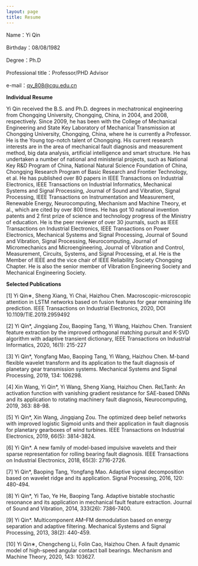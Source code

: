 ```yaml
---
layout: page
title: Resume
---
```


Name：Yi Qin

Birthday：08/08/1982

Degree：Ph.D

Professional title：Professor/PHD Advisor

e-mail：qy_808@cqu.edu.cn

**Individual Resume**

Yi Qin received the B.S. and Ph.D. degrees in mechatronical engineering from Chongqing University, Chongqing, China, in 2004, and 2008, respectively. Since 2009, he has been with the College of Mechanical Engineering and State Key Laboratory of Mechanical Transmission at Chongqing University, Chongqing, China, where he is currently a Professor. He is the Young top-notch talent of Chongqing. His current research interests are in the area of mechanical fault diagnosis and measurement method, big data analysis, artificial intelligence and smart structure. He has undertaken a number of national and ministerial projects, such as National Key R&D Program of China, National Natural Science Foundation of China, Chongqing Research Program of Basic Research and Frontier Technology, et al. He has published over 80 papers in IEEE Transactions on Industrial Electronics, IEEE Transactions on Industrial Informatics, Mechanical Systems and Signal Processing, Journal of Sound and Vibration, Signal Processing, IEEE Transactions on Instrumentation and Measurement, Renewable Energy, Neurocomputing, Mechanism and Machine Theory, et al., which are cited by over 800 times. He has got 10 national invention patents and 2 first prize of science and technology progress of the Ministry of education. He is the peer reviewer of over 30 journals, such as IEEE Transactions on Industrial Electronics, IEEE Transactions on Power Electronics, Mechanical Systems and Signal Processing, Journal of Sound and Vibration, Signal Processing, Neurocomputing, Journal of Micromechanics and Microengineering, Journal of Vibration and Control, Measurement, Circuits, Systems, and Signal Processing, et al. He is the Member of IEEE and the vice chair of IEEE Reliability Society Chongqing Chapter. He is also the senior member of Vibration Engineering Society and Mechanical Engineering Society.

  **Selected Publications**

[1]	Yi Qin∗, Sheng Xiang, Yi Chai, Haizhou Chen. Macroscopic-microscopic attention in LSTM networks based on fusion features for gear remaining life prediction. IEEE Transactions on Industrial Electronics, 2020, DOI 10.1109/TIE.2019.2959492

[2]	Yi Qin*, Jingqiang Zou, Baoping Tang, Yi Wang, Haizhou Chen. Transient feature extraction by the improved orthogonal matching pursuit and K-SVD algorithm with adaptive transient dictionary, IEEE Transactions on Industrial Informatics, 2020, 16(1): 215-227  

[3]	Yi Qin*, Yongfang Mao, Baoping Tang, Yi Wang, Haizhou Chen. M-band flexible wavelet transform and its application to the fault diagnosis of planetary gear transmission systems. Mechanical Systems and Signal Processing, 2019, 134: 106298. 

[4]	Xin Wang, Yi Qin*, Yi Wang, Sheng Xiang, Haizhou Chen. ReLTanh: An activation function with vanishing gradient resistance for SAE-based DNNs and its application to rotating machinery fault diagnosis, Neurocomputing, 2019, 363: 88-98.

[5]	Yi Qin*, Xin Wang, Jingqiang Zou. The optimized deep belief networks with improved logistic Sigmoid units and their application in fault diagnosis for planetary gearboxes of wind turbines. IEEE Transactions on Industrial Electronics, 2019, 66(5): 3814-3824.

[6] Yi Qin*. A new family of model-based impulsive wavelets and their sparse representation for rolling bearing fault diagnosis. IEEE Transactions on Industrial Electronics, 2018, 65(3): 2716-2726.

[7] Yi Qin*, Baoping Tang, Yongfang Mao.	Adaptive signal decomposition based on wavelet ridge and its application. Signal Processing, 2016, 120: 480-494.

[8] Yi Qin*, Yi Tao, Ye He, Baoping Tang. Adaptive bistable stochastic resonance and its application in mechanical fault feature extraction. Journal of Sound and Vibration, 2014, 333(26): 7386-7400.

[9] Yi Qin*. Multicomponent AM–FM demodulation based on energy separation and adaptive filtering. Mechanical Systems and Signal Processing, 2013, 38(2): 440-459.

[10] Yi Qin∗, Chengcheng Li, Folin Cao, Haizhou Chen. A fault dynamic model of high-speed angular contact ball bearings. Mechanism and Machine Theory, 2020, 143: 103627.
